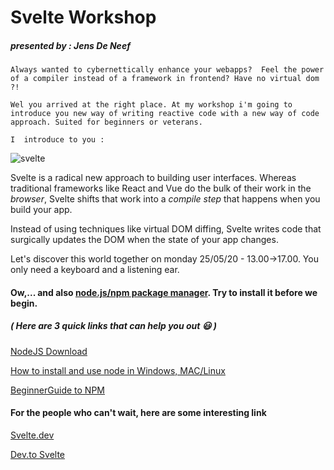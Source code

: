 # Svelte Workshop

##### presented by :  Jens De Neef

`Always wanted to cybernettically enhance your webapps?  Feel the power of a compiler instead of a framework in frontend? Have no virtual dom ?!`

`Wel you arrived at the right place. At my workshop i'm going to introduce you new way of writing reactive code with a new way of code approach. Suited for beginners or veterans.` 

`I  introduce to you :` 

 ![svelte](https://camo.githubusercontent.com/56585f80ea08a4198ab8e226daeca2cfb651bda4/68747470733a2f2f7376656c74656a732e6769746875622e696f2f6173736574732f62616e6e65722e706e67)

Svelte is a radical new approach to building user interfaces. Whereas traditional frameworks like React and Vue do the bulk of their work in  the *browser*, Svelte shifts that work into a *compile step* that happens when you build your app.

Instead of using techniques like virtual DOM diffing, Svelte writes code that  surgically updates the DOM when the state of your app changes.

Let's discover this world together on monday 25/05/20 - 13.00->17.00. You only need a keyboard and a listening ear.

#### Ow,... and also <u>**node.js/npm package manager**</u>. Try to install it before we begin.

##### ( Here are 3 quick links that can help you out :smiley: )

[NodeJS Download](https://nodejs.org/en/download/)

[How to install and use node in Windows, MAC/Linux](https://www.taniarascia.com/how-to-install-and-use-node-js-and-npm-mac-and-windows/)

[BeginnerGuide to NPM](https://www.sitepoint.com/beginners-guide-node-package-manager/)

#### For the people who can't wait, here are some interesting link

[Svelte.dev](https://svelte.dev/)

[Dev.to Svelte](https://dev.to/t/svelte)



 




